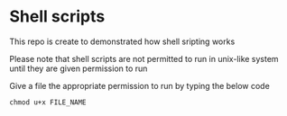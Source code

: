 # Shell scripts

This repo is create to demonstrated how shell sripting works

Please note that shell scripts are not permitted to run in unix-like system until they are given permission to run

Give a file the appropriate permission to run by typing the below code

```
chmod u+x FILE_NAME
```


